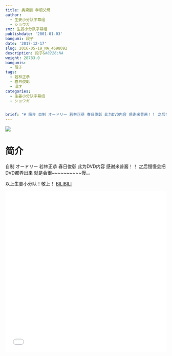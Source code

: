 ```yaml
---
title: 奥黛丽 孝顺父母
author:
  - 生姜小分队字幕组
  - ショウガ
zmz: 生姜小分队字幕组
publishdate: '2001-01-03'
bangumi: 段子
date: '2017-12-17'
slug: 2016-05-19_NA_4698092
description: 段子&#8226;NA
weight: 28783.0
bangumis:
  - 段子
tags:
  - 若林正恭
  - 春日俊彰
  - 漫才
categories:
  - 生姜小分队字幕组
  - ショウガ


brief: "# 简介 自制 オードリー 若林正恭 春日俊彰 此为DVD内容 感谢米普酱！！ 之后慢慢会把 DVD都弄出来 就是会很~~~~~~~~~~慢。。 以上生姜小分队！敬上！"
---
```

![](https://i.imgur.com/evW0AFv.png)
# 简介  
自制 オードリー
若林正恭  春日俊彰
此为DVD内容 感谢米普酱！！
之后慢慢会把 DVD都弄出来 就是会很~~~~~~~~~~慢。。

以上生姜小分队！敬上！
  [BILIBILI](https://www.bilibili.com/video/av4698092/)

<div class="vcontainer">  <iframe class="video" src="//www.bilibili.com/blackboard/player.html?aid=4698092" width="100%" height="500" frameborder="0" allowfullscreen="allowfullscreen"></iframe></div>
